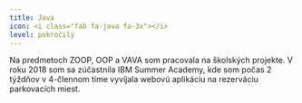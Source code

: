 ```yaml
---
title: Java
icon: <i class="fab fa-java fa-3x"></i>
level: pokročilý
---
```

Na predmetoch ZOOP, OOP a VAVA som pracovala na školských projekte. V roku 2018 som sa zúčastnila IBM Summer Academy, kde som počas 2 týždňov v 4-člennom tíme vyvíjala webovú aplikáciu na rezerváciu parkovacích miest.